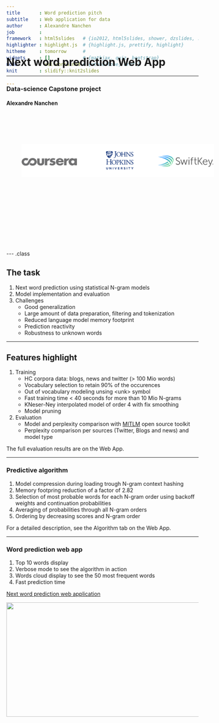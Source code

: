 ```yaml
---
title       : Word prediction pitch
subtitle    : Web application for data
author      : Alexandre Nanchen
job         : 
framework   : html5slides   # {io2012, html5slides, shower, dzslides, ...}
highlighter : highlight.js  # {highlight.js, prettify, highlight}
hitheme     : tomorrow      # 
widgets     : []            # {mathjax, quiz, bootstrap}
mode        : selfcontained # {standalone, draft}
knit        : slidify::knit2slides

---
```


## &nbsp;
<div id="outer" style="position:relative; top:-175px">  
    <h1>Next word prediction Web App</h1>
    <hr>
    <h3>Data-science Capstone project</h3>
    <h4>Alexandre Nanchen</h4>
    <img id="logos"style="margin-left:40px;margin-top:80px;" src="images/logos.png">
</div>

<style>
.slides > article {
    color: rgb(102, 102, 102);
    font-family: "Open Sans",Arial,sans-serif;
    font-size: 25px;
    letter-spacing: -1px;
    line-height: 36px;
}
</style>

--- .class 

## The task

1. Next word prediction using statistical N-gram models
2. Model implementation and evaluation
3. Challenges
    - Good generalization
    - Large amount of data preparation, filtering and tokenization
    - Reduced language model memory footprint
    - Prediction reactivity
    - Robustness to unknown words

---

## Features highlight

1. Training
    - HC corpora data: blogs, news and twitter (> 100 Mio words) 
    - Vocabulary selection to retain 90% of the occurences
    - Out of vocabulary modeling unsing \<unk\> symbol
    - Fast training time < 40 seconds for more than 10 Mio N-grams
    - KNeser-Ney interpolated model of order 4 with fix smoothing
    - Model pruning
2. Evaluation
    - Model and perplexity comparison with <a href='https://github.com/mitlm/mitlm'>MITLM</a> open source toolkit
    - Perplexity comparison per sources (Twitter, Blogs and news) and model type

The full evaluation results are on the Web App.

---

### Predictive algorithm

1. Model compression during loading trough N-gram context hashing
2. Memory footpring reduction of a factor of 2.82
3. Selection of most probable words for each N-gram order using backoff weights and continuation probabilities
4. Averaging of probabilities through all N-gram orders
5. Ordering by decreasing scores and N-gram order

For a detailed description, see the Algorithm tab on the Web App.

---

### Word prediction web app
1. Top 10 words display
2. Verbose mode to see the algorithm in action
3. Words cloud display to see the 50 most frequent words
4. Fast prediction time

[Next word prediction web application](https://alexnanchen.shinyapps.io/nextwordpredictionwebapp/)

<img style="margin-left:0px;margin-top:0px;width:800px;height:300px" src="images/overview.png">



